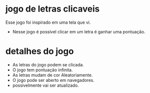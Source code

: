# jogo de letras clicaveis #
Esse jogo foi inspirado em uma tela que vi.

* Nesse jogo é possível clicar em um letra é ganhar uma pontuação.

# detalhes do jogo
- As letras do jogo podem se clicada.
- O jogo tem pontuação infinita.
- As letras mudam de cor Aleatoriamente.
- O jogo pode ser aberto em navegadores.
- possivelmente vai ser atualizado.

